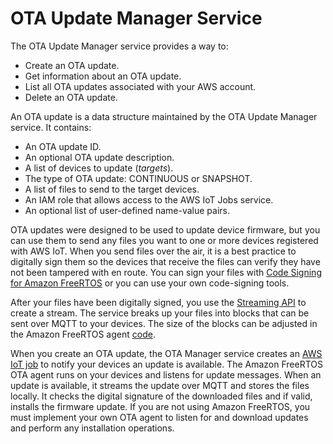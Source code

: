 # OTA Update Manager Service<a name="ota-manager"></a>

The OTA Update Manager service provides a way to:
+ Create an OTA update\.
+ Get information about an OTA update\. 
+ List all OTA updates associated with your AWS account\.
+ Delete an OTA update\.

An OTA update is a data structure maintained by the OTA Update Manager service\. It contains:
+ An OTA update ID\.
+ An optional OTA update description\.
+ A list of devices to update \(*targets*\)\.
+ The type of OTA update: CONTINUOUS or SNAPSHOT\.
+ A list of files to send to the target devices\.
+ An IAM role that allows access to the AWS IoT Jobs service\.
+ An optional list of user\-defined name\-value pairs\.

OTA updates were designed to be used to update device firmware, but you can use them to send any files you want to one or more devices registered with AWS IoT\. When you send files over the air, it is a best practice to digitally sign them so the devices that receive the files can verify they have not been tampered with en route\. You can sign your files with [Code Signing for Amazon FreeRTOS](https://docs.aws.amazon.com/signer/latest/developerguide/Welcome.html) or you can use your own code\-signing tools\.

After your files have been digitally signed, you use the [ Streaming API](https://docs.aws.amazon.com/iot/latest/apireference/API_CreateStream.html) to create a stream\. The service breaks up your files into blocks that can be sent over MQTT to your devices\. The size of the blocks can be adjusted in the Amazon FreeRTOS agent [code](https://github.com/aws/amazon-freertos/tree/master/libraries/freertos_plus/aws/ota/src)\. 

When you create an OTA update, the OTA Manager service creates an [AWS IoT job](https://docs.aws.amazon.com/iot/latest/developerguide/iot-jobs.html) to notify your devices an update is available\. The Amazon FreeRTOS OTA agent runs on your devices and listens for update messages\. When an update is available, it streams the update over MQTT and stores the files locally\. It checks the digital signature of the downloaded files and if valid, installs the firmware update\. If you are not using Amazon FreeRTOS, you must implement your own OTA agent to listen for and download updates and perform any installation operations\.